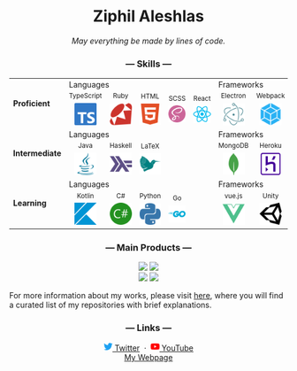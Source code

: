 <div align="center">
  <h1>Ziphil Aleshlas</h1>
</div>
<div align="center">
  <i>May everything be made by lines of code.</i>
</div>


<div align="center">
  <h3>— Skills —</h3>
</div>
<table align="center">
  <tr>
    <td rowspan="2"><b>Proficient</b></td>
    <td colspan="5">Languages</td><td colspan="3">Frameworks</td>
  </tr>
  <tr>
    <td width="80" align="center"><sup>TypeScript</sup><br><img width="40" src="icon/typescript.svg"></td>
    <td width="80" align="center"><sup>Ruby</sup><br><img width="40" src="icon/ruby.svg"></td>
    <td width="80" align="center"><sup>HTML</sup><br><img width="40" src="icon/html.svg"></td>
    <td width="80" align="center"><sup>SCSS</sup><br><img width="40" src="icon/sass.svg"></td>
    <td width="80" align="center"><sup>React</sup><br><img width="40" src="icon/react.svg"></td>
    <td width="80" align="center"><sup>Electron</sup><br><img width="40" src="icon/electron.svg"></td>
    <td width="80" align="center"><sup>Webpack</sup><br><img width="40" src="icon/webpack.svg"></td>
  </tr>
  <tr>
    <td rowspan="2"><b>Intermediate</b></td>
    <td colspan="5">Languages</td><td colspan="3">Frameworks</td>
  </tr>
  <tr>
    <td width="80" align="center"><sup>Java</sup><br><img width="40" src="icon/java.svg"></td>
    <td width="80" align="center"><sup>Haskell</sup><br><img width="40" src="icon/haskell.svg"></td>
    <td width="80" align="center"><sup>LaTeX</sup><br><img width="40" src="icon/latex.svg"></td>
    <td colspan="2"></td>
    <td width="80" align="center"><sup>MongoDB</sup><br><img width="40" src="icon/mongodb.svg"></td>
    <td width="80" align="center"><sup>Heroku</sup><br><img width="40" src="icon/heroku.svg"></td>
    <td colspan="1"></td>
  </tr>
  <tr>
    <td rowspan="2"><b>Learning</b></td>
    <td colspan="5">Languages</td><td colspan="3">Frameworks</td>
  </tr>
  <tr>
    <td width="80" align="center"><sup>Kotlin</sup><br><img width="40" src="icon/kotlin.svg"></td>
    <td width="80" align="center"><sup>C#</sup><br><img width="40" src="icon/csharp.svg"></td>
    <td width="80" align="center"><sup>Python</sup><br><img width="40" src="icon/python.svg"></td>
    <td width="80" align="center"><sup>Go</sup><br><img width="40" src="icon/go.svg"></td>
    <td colspan="1"></td>
    <td width="80" align="center"><sup>vue.js</sup><br><img width="40" src="icon/vue.svg"></td>
    <td width="80" align="center"><sup>Unity</sup><br><img width="40" src="icon/unity.svg"></td>
    <td width="80" align="center"><sup>AWS</sup><br><img width="40" src="icon/amazonaws.svg"></td>
  </tr>
</table>

<div align="center">
  <h3>— Main Products —</h3>
</div>
<div align="center">
<a href="https://github.com/Ziphil/ZpdicOnlineNova"><img src="https://github-readme-stats.vercel.app/api/pin/?username=Ziphil&repo=ZpdicOnlineNova" width="350"></a>
<a href="https://github.com/Ziphil/ConlangPortal"><img src="https://github-readme-stats.vercel.app/api/pin/?username=Ziphil&repo=ConlangPortal" width="350"></a><br>
<a href="https://github.com/Ziphil/TypescriptZatlin"><img src="https://github-readme-stats.vercel.app/api/pin/?username=Ziphil&repo=TypescriptZatlin" width="350"></a>
<a href="https://github.com/Ziphil/ZenithalMathWeb"><img src="https://github-readme-stats.vercel.app/api/pin/?username=Ziphil&repo=ZenithalMathWeb" width="350"></a>
</div>

For more information about my works, please visit [here](https://github.com/Ziphil/Repositories), where you will find a curated list of my repositories with brief explanations.

<div align="center">
  <h3>— Links —</h3>
</div>
<div align="center">
  <a href="https://twitter.com/Ziphil"><img width="16" src="icon/twitter.svg"> Twitter</a>
  &nbsp;·&nbsp;
  <a href="https://www.youtube.com/channel/UCF2sTP1NGBVFr79aJiKprsg"><img width="16" src="icon/youtube.svg"> YouTube</a><br>
  <a href="http://ziphil.com">My Webpage</a>
</div>
